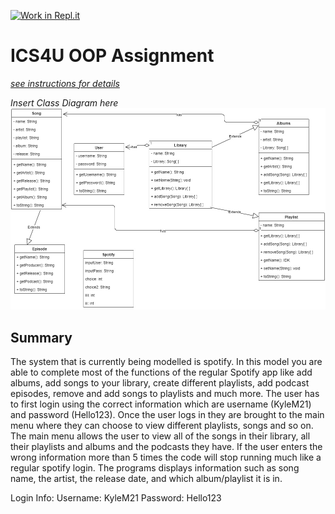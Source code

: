 [![Work in Repl.it](https://classroom.github.com/assets/work-in-replit-14baed9a392b3a25080506f3b7b6d57f295ec2978f6f33ec97e36a161684cbe9.svg)](https://classroom.github.com/online_ide?assignment_repo_id=3827023&assignment_repo_type=AssignmentRepo)
# ICS4U OOP Assignment

[*see instructions for details*](Instructions.md)

*Insert Class Diagram here*  
<img src="https://github.com/SACHSTech/ics4u-oop-assignment-KyleMendes21/blob/main/src/OOP%20Drawing%20Kyle%20Mendes.jpg">


## Summary
The system that is currently being modelled is spotify. In this model you are able to complete most of the functions of the regular Spotify app like add albums, add songs to your library, create different playlists, add podcast episodes, remove and add songs to playlists and much more. The user has to first login using the correct information which are username (KyleM21) and password (Hello123). Once the user logs in they are brought to the main menu where they can choose to view different playlists, songs and so on. The main menu allows the user to view all of the songs in their library, all their playlists and albums and the podcasts they have. If the user enters the wrong information more than 5 times the code will stop running much like a regular spotify login. The programs displays information such as song name, the artist, the release date, and which album/playlist it is in. 

Login Info:
Username: KyleM21
Password: Hello123


